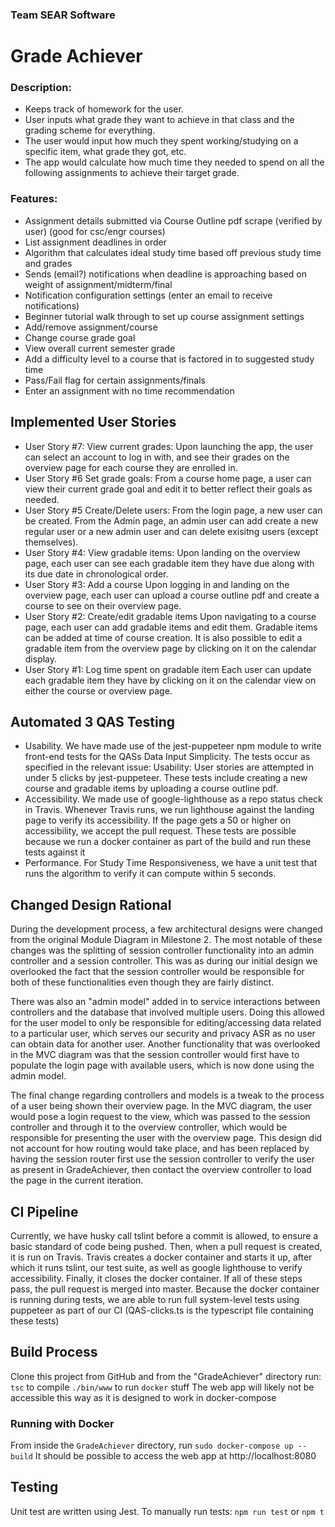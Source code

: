 ### Team SEAR Software
# Grade Achiever
### Description:
- Keeps track of homework for the user.
- User inputs what grade they want to achieve in that class and the grading scheme for everything. 
- The user would input how much they spent working/studying on a specific item, what grade they got, etc.
- The app would calculate how much time they needed to spend on all the following assignments to achieve their target grade.
### Features:
- Assignment details submitted via Course Outline pdf scrape (verified by user) (good for csc/engr courses)
- List assignment deadlines in order
- Algorithm that calculates ideal study time based off previous study time and grades
- Sends (email?) notifications when deadline is approaching based on weight of assignment/midterm/final
- Notification configuration settings (enter an email to receive notifications)
- Beginner tutorial walk through to set up course assignment settings
- Add/remove assignment/course
- Change course grade goal
- View overall current semester grade
- Add a difficulty level to a course that is factored in to suggested study time
- Pass/Fail flag for certain assignments/finals
- Enter an assignment with no time recommendation

## Implemented User Stories
- User Story #7: View current grades:
Upon launching the app, the user can select an account to log in with, and see their grades on the overview page for each course they are enrolled in.
- User Story #6 Set grade goals:
From a course home page, a user can view their current grade goal and edit it to better reflect their goals as needed.
- User Story #5 Create/Delete users:
From the login page, a new user can be created. From the Admin page, an admin user can add create a new regular user or a new admin user and can delete exisitng users (except themselves).
- User Story #4: View gradable items:
Upon landing on the overview page, each user can see each gradable item they have due along with its due date in chronological order.
- User Story #3: Add a course
Upon logging in and landing on the overview page, each user can upload a course outline pdf and create a course to see on their overview page.
- User Story #2: Create/edit gradable items
Upon navigating to a course page, each user can add gradable items and edit them. Gradable items can be added at time of course creation. It is also possible to edit a gradable item from the overview page by clicking on it on the calendar display.
- User Story #1: Log time spent on gradable item
Each user can update each gradable item they have by clicking on it on the calendar view on either the course or overview page. 


## Automated 3 QAS Testing
 - Usability. We have made use of the jest-puppeteer npm module to write front-end tests for the QASs Data Input Simplicity. The tests occur as specified in the relevant issue: 
 Usability: User stories are attempted in under 5 clicks by jest-puppeteer. These tests include creating a new course and gradable items by uploading a course outline pdf.
 - Accessibility. We made use of google-lighthouse as a repo status check in Travis. Whenever Travis runs, we run lighthouse against the landing page to verify its accessibility. If the page gets a 50 or higher on accessibility, we accept the pull request. These tests are possible because we run a docker container as part of the build and run these tests against it
 - Performance. For Study Time Responsiveness, we have a unit test that runs the algorithm to verify it can compute within 5 seconds.
  
## Changed Design Rational
During the development process, a few architectural designs were changed from the original Module Diagram in Milestone 2. The most notable of these changes was the splitting of session controller functionality into an admin controller and a session controller. This was as during our initial design we overlooked the fact that the session controller would be responsible for both of these functionalities even though they are fairly distinct.

There was also an "admin model" added in to service interactions between controllers and the database that involved multiple users. Doing this allowed for the user model to only be responsible for editing/accessing data related to a particular user, which serves our security and privacy ASR as no user can obtain data for another user. Another functionality that was overlooked in the MVC diagram was that the session controller would first have to populate the login page with available users, which is now done using the admin model.

The final change regarding controllers and models is a tweak to the process of a user being shown their overview page. In the MVC diagram, the user would pose a login request to the view, which was passed to the session controller and through it to the overview controller, which would be responsible for presenting the user with the overview page. This design did not account for how routing would take place, and has been replaced by having the session router first use the session controller to verify the user as present in GradeAchiever, then contact the overview controller to load the page in the current iteration.

## CI Pipeline
Currently, we have husky call tslint before a commit is allowed, to ensure a basic standard of code being pushed. Then, when a pull request is created, it is run on Travis. Travis creates a docker container and starts it up, after which it runs tslint, our test suite, as well as google lighthouse to verify accessibility. Finally, it closes the docker container. If all of these steps pass, the pull request is merged into master. Because the docker container is running during tests, we are able to run full system-level tests using puppeteer as part of our CI (QAS-clicks.ts is the typescript file containing these tests)

## Build Process
Clone this project from GitHub and from the "GradeAchiever" directory run:
``tsc`` to compile
``./bin/www`` to run
``docker`` stuff 
The web app will likely not be accessible this way as it is designed to work in docker-compose 

### Running with Docker

From inside the `GradeAchiever` directory, run `sudo docker-compose up --build`
It should be possible to access the web app at http://localhost:8080
## Testing
Unit test are written using Jest.
To manually run tests:
`npm run test` or `npm t`

